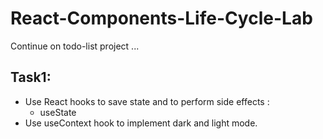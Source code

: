 # React-Components-Life-Cycle-Lab

Continue on todo-list project ...

## Task1:

* Use React hooks to save state and to perform side effects : 
    * useState
* Use useContext hook to implement dark and light mode.

    
